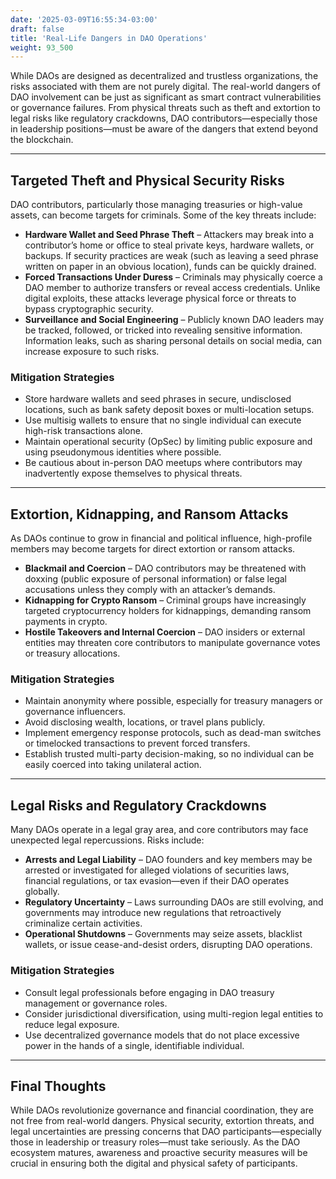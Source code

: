 ```yaml
---
date: '2025-03-09T16:55:34-03:00'
draft: false
title: 'Real-Life Dangers in DAO Operations'
weight: 93_500
---
```


While DAOs are designed as decentralized and trustless organizations, the risks associated with them are not purely digital. The real-world dangers of DAO involvement can be just as significant as smart contract vulnerabilities or governance failures. From physical threats such as theft and extortion to legal risks like regulatory crackdowns, DAO contributors—especially those in leadership positions—must be aware of the dangers that extend beyond the blockchain.  

---  

## **Targeted Theft and Physical Security Risks**  

DAO contributors, particularly those managing treasuries or high-value assets, can become targets for criminals. Some of the key threats include:  

- **Hardware Wallet and Seed Phrase Theft** – Attackers may break into a contributor’s home or office to steal private keys, hardware wallets, or backups. If security practices are weak (such as leaving a seed phrase written on paper in an obvious location), funds can be quickly drained.  
- **Forced Transactions Under Duress** – Criminals may physically coerce a DAO member to authorize transfers or reveal access credentials. Unlike digital exploits, these attacks leverage physical force or threats to bypass cryptographic security.  
- **Surveillance and Social Engineering** – Publicly known DAO leaders may be tracked, followed, or tricked into revealing sensitive information. Information leaks, such as sharing personal details on social media, can increase exposure to such risks.  

### **Mitigation Strategies**  

- Store hardware wallets and seed phrases in secure, undisclosed locations, such as bank safety deposit boxes or multi-location setups.  
- Use multisig wallets to ensure that no single individual can execute high-risk transactions alone.  
- Maintain operational security (OpSec) by limiting public exposure and using pseudonymous identities where possible.  
- Be cautious about in-person DAO meetups where contributors may inadvertently expose themselves to physical threats.  

---  

## **Extortion, Kidnapping, and Ransom Attacks**  

As DAOs continue to grow in financial and political influence, high-profile members may become targets for direct extortion or ransom attacks.  

- **Blackmail and Coercion** – DAO contributors may be threatened with doxxing (public exposure of personal information) or false legal accusations unless they comply with an attacker’s demands.  
- **Kidnapping for Crypto Ransom** – Criminal groups have increasingly targeted cryptocurrency holders for kidnappings, demanding ransom payments in crypto.  
- **Hostile Takeovers and Internal Coercion** – DAO insiders or external entities may threaten core contributors to manipulate governance votes or treasury allocations.  

### **Mitigation Strategies**  
- Maintain anonymity where possible, especially for treasury managers or governance influencers.  
- Avoid disclosing wealth, locations, or travel plans publicly.  
- Implement emergency response protocols, such as dead-man switches or timelocked transactions to prevent forced transfers.  
- Establish trusted multi-party decision-making, so no individual can be easily coerced into taking unilateral action.  

---  

## **Legal Risks and Regulatory Crackdowns**  

Many DAOs operate in a legal gray area, and core contributors may face unexpected legal repercussions. Risks include:  

- **Arrests and Legal Liability** – DAO founders and key members may be arrested or investigated for alleged violations of securities laws, financial regulations, or tax evasion—even if their DAO operates globally.  
- **Regulatory Uncertainty** – Laws surrounding DAOs are still evolving, and governments may introduce new regulations that retroactively criminalize certain activities.  
- **Operational Shutdowns** – Governments may seize assets, blacklist wallets, or issue cease-and-desist orders, disrupting DAO operations.  

### **Mitigation Strategies**  
- Consult legal professionals before engaging in DAO treasury management or governance roles.  
- Consider jurisdictional diversification, using multi-region legal entities to reduce legal exposure.  
- Use decentralized governance models that do not place excessive power in the hands of a single, identifiable individual.  

---  

## **Final Thoughts**  

While DAOs revolutionize governance and financial coordination, they are not free from real-world dangers. Physical security, extortion threats, and legal uncertainties are pressing concerns that DAO participants—especially those in leadership or treasury roles—must take seriously. As the DAO ecosystem matures, awareness and proactive security measures will be crucial in ensuring both the digital and physical safety of participants.  